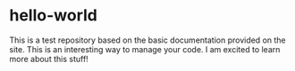 # hello-world
This is a test repository based on the basic documentation provided on the site. 
This is an interesting way to manage your code.
I am excited to learn more about this stuff!
